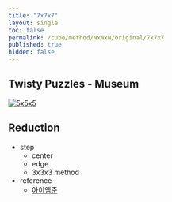 ```yaml
---
title: "7x7x7"
layout: single
toc: false
permalink: /cube/method/NxNxN/original/7x7x7
published: true
hidden: false
---
```


<head>
  <base target="_blank">
</head>



## Twisty Puzzles - Museum

<a href="https://twistypuzzles.com/app/museum/museum_showitem.php?pkey=1486">
  <img alt="5x5x5" src="https://twistypuzzles.com/museum/large/01486-02.jpg">
</a>



## Reduction

- step
  - center
  - edge
  - 3x3x3 method
- reference
  - [아이엠준](https://youtu.be/3wynYMk4eZk)
